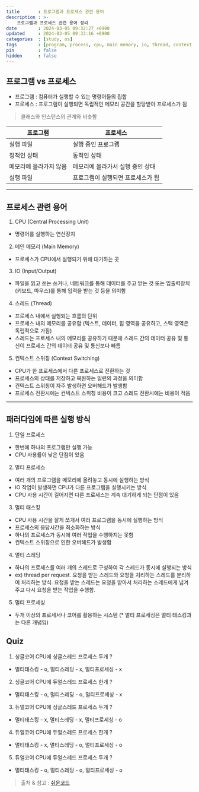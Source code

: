 ```yaml
---
title       : 프로그램과 프로세스 관련 용어
description : >-
    프로그램과 프로세스 관련 용어 정리
date        : 2024-03-05 09:32:27 +0900
updated     : 2024-03-05 09:33:16 +0900
categories  : [study, os]
tags        : [program, process, cpu, main memory, io, thread, context switching]
pin         : false
hidden      : false
---
```


## 프로그램 vs 프로세스
- 프로그램 : 컴퓨터가 실행할 수 있는 명령어들의 집합  
- 프로세스 : 프로그램이 실행되면 독립적인 메모리 공간을 할당받아 프로세스가 됨
> 클래스와 인스턴스의 관계와 비슷함

| 프로그램 | 프로세스 |
| --- | --- |
| 실행 파일 | 실행 중인 프로그램 |
| 정적인 상태 | 동적인 상태 |
| 메모리에 올라가지 않음 | 메모리에 올라가서 실행 중인 상태 |
| 실행 파일 | 프로그램이 실행되면 프로세스가 됨 |

---

## 프로세스 관련 용어

1. CPU (Central Processing Unit)
- 명령어를 실행하는 연산장치

2. 메인 메모리 (Main Memory)
- 프로세스가 CPU에서 실행되기 위해 대기하는 곳

3. IO (Input/Output)
- 파일을 읽고 쓰는 쓰거나, 네트워크를 통해 데이터를 주고 받는 것 또는 입출력장치(키보드, 마우스)를 통해 입력을 받는 것 등을 의미함

4. 스레드 (Thread)
- 프로세스 내에서 실행되는 흐름의 단위
- 프로세스 내의 메모리를 공유함 (텍스트, 데이터, 힙 영역을 공유하고, 스택 영역은 독립적으로 가짐)
- 스레드는 프로세스 내의 메모리를 공유하기 때문에 스레드 간의 데이터 공유 및 통신이 프로세스 간의 데이터 공유 및 통신보다 빠름

5. 컨텍스트 스위칭 (Context Switching)
- CPU가 한 프로세스에서 다른 프로세스로 전환하는 것
- 프로세스의 상태를 저장하고 복원하는 일련의 과정을 의미함
- 컨텍스트 스위칭이 자주 발생하면 오버헤드가 발생함
- 프로세스 전환시에는 컨텍스트 스위칭 비용이 크고 스레드 전환시에는 비용이 적음

---

## 패러다임에 따른 실행 방식
1. 단일 프로세스
- 한번에 하나의 프로그램만 실행 가능
- CPU 사용률이 낮은 단점이 있음

2. 멀티 프로세스
- 여러 개의 프로그램을 메모리에 올려놓고 동시에 실행하는 방식
- IO 작업이 발생하면 CPU가 다른 프로그램을 실행시키는 방식
- CPU 사용 시간이 길어지면 다른 프로세스는 계속 대기하게 되는 단점이 있음

3. 멀티 태스킹
- CPU 사용 시간을 잘게 쪼개서 여러 프로그램을 동시에 실행하는 방식
- 프로세스의 응답시간을 최소화하는 방식
- 하나의 프로세스가 동시에 여러 작업을 수행하지는 못함
- 컨텍스트 스위칭으로 인한 오버헤드가 발생함

4. 멀티 스레딩
- 하나의 프로세스를 여러 개의 스레드로 구성하여 각 스레드가 동시에 실행되는 방식
- ex) thread per request. 요청을 받는 스레드와 요청을 처리하는 스레드를 분리하여 처리하는 방식. 요청을 받는 스레드는 요청을 받아서 처리하는 스레드에게 넘겨주고 다시 요청을 받는 작업을 수행함.

5. 멀티 프로세싱
- 두개 이상의 프로세서나 코어를 활용하는 시스템
(* 멀티 프로세싱은 멀티 태스킹과는 다른 개념임)


## Quiz
1. 싱글코어 CPU에 싱글스레드 프로세스 두개 ?
- 멀티태스킹 - o, 멀티스레딩 - x, 멀티프로세싱 - x

2. 싱글코어 CPU에 듀얼스레드 프로세스 한개 ?
- 멀티태스킹 - o, 멀티스레딩 - o, 멀티프로세싱 - x

3. 듀얼코어 CPU에 싱글스레드 프로세스 두개 ?
- 멀티태스킹 - x, 멀티스레딩 - x, 멀티프로세싱 - o

4. 듀얼코어 CPU에 듀얼스레드 프로세스 한개 ?
- 멀티태스킹 - x, 멀티스레딩 - o, 멀티프로세싱 - o

5. 듀얼코어 CPU에 듀얼스레드 프로세스 두개 ?
- 멀티태스킹 - o, 멀티스레딩 - o, 멀티프로세싱 - o


> 출처 & 참고 : [쉬운코드](https://www.youtube.com/@ez./playlists)
